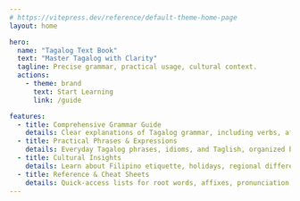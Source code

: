 ```yaml
---
# https://vitepress.dev/reference/default-theme-home-page
layout: home

hero:
  name: "Tagalog Text Book"
  text: "Master Tagalog with Clarity"
  tagline: Precise grammar, practical usage, cultural context.
  actions:
    - theme: brand
      text: Start Learning
      link: /guide

features:
  - title: Comprehensive Grammar Guide
    details: Clear explanations of Tagalog grammar, including verbs, affixes, focus system, and sentence structure, with examples and tables.
  - title: Practical Phrases & Expressions
    details: Everyday Tagalog phrases, idioms, and Taglish, organized by context with English translations for real-life communication.
  - title: Cultural Insights
    details: Learn about Filipino etiquette, holidays, regional differences, and language history to understand the cultural context of Tagalog.
  - title: Reference & Cheat Sheets
    details: Quick-access lists for root words, affixes, pronunciation, and grammar rules to support efficient learning and review.
---
```


